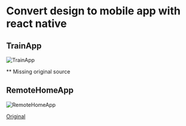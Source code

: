 # Convert design to mobile app with react native

## TrainApp

![TrainApp](https://gdurl.com/j1GF)

** Missing original source

## RemoteHomeApp

![RemoteHomeApp](https://gdurl.com/EdYz)

[Original](https://dribbble.com/shots/4585243-Smart-Home-App-Ui)
